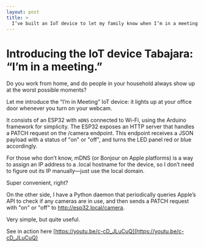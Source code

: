 ```yaml
---
layout: post
title: >
  I’ve built an IoT device to let my family know when I’m in a meeting
---
```


# Introducing the IoT device Tabajara: “I’m in a meeting.”

Do you work from home, and do people in your household always show up at the worst possible moments?

Let me introduce the “I’m in Meeting” IoT device: it lights up at your office door whenever you turn on your webcam.

It consists of an ESP32 with `mDNS` connected to Wi-Fi, using the Arduino framework for simplicity. The ESP32 exposes an HTTP server that handles a PATCH request on the /camera endpoint. This endpoint receives a JSON payload with a status of "on" or "off", and turns the LED panel red or blue accordingly.

For those who don’t know, mDNS (or Bonjour on Apple platforms) is a way to assign an IP address to a .local hostname for the device, so I don’t need to figure out its IP manually—just use the local domain.

Super convenient, right?

On the other side, I have a Python daemon that periodically queries Apple’s API to check if any cameras are in use, and then sends a PATCH request with "on" or "off" to http://esp32.local/camera.

Very simple, but quite useful.

See in action here [https://youtu.be/c-cD_JLuCuQ](https://youtu.be/c-cD_JLuCuQ)
